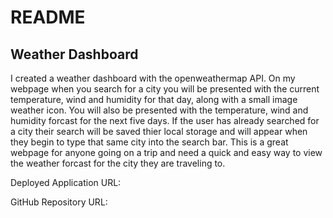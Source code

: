 # README

## Weather Dashboard

I created a weather dashboard with the openweathermap API. On my webpage when you search for a city you will be presented with the current temperature, wind and humidity for that day, along with a small image weather icon. You will also be presented with the temperature, wind and humidity forcast for the next five days. If the user has already searched for a city their search will be saved thier local storage and will appear when they begin to type that same city into the search bar. This is a great webpage for anyone going on a trip and need a quick and easy way to view the weather forcast for the city they are traveling to.


Deployed Application URL:

GitHub Repository URL: